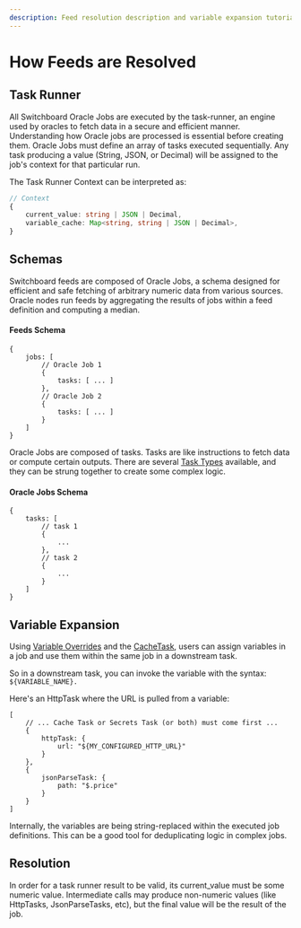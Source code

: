 ```yaml
---
description: Feed resolution description and variable expansion tutorial.
---
```


# How Feeds are Resolved

## Task Runner

All Switchboard Oracle Jobs are executed by the task-runner, an engine used by oracles to fetch data in a secure and efficient manner. Understanding how Oracle jobs are processed is essential before creating them. Oracle Jobs must define an array of tasks executed sequentially. Any task producing a value (String, JSON, or Decimal) will be assigned to the job's context for that particular run.

The Task Runner Context can be interpreted as:

```typescript
// Context 
{
    current_value: string | JSON | Decimal,
    variable_cache: Map<string, string | JSON | Decimal>,
}
```

## Schemas&#x20;

Switchboard feeds are composed of Oracle Jobs, a schema designed for efficient and safe fetching of arbitrary numeric data from various sources. Oracle nodes run feeds by aggregating the results of jobs within a feed definition and computing a median.&#x20;

#### **Feeds Schema**

```
{
    jobs: [
        // Oracle Job 1
        {
            tasks: [ ... ]
        },
        // Oracle Job 2
        {
            tasks: [ ... ]
        }
    ]
}
```

Oracle Jobs are composed of tasks. Tasks are like instructions to fetch data or compute certain outputs. There are several [Task Types](https://protos.docs.switchboard.xyz/protos/Task) available, and they can be strung together to create some complex logic. &#x20;

#### Oracle Jobs Schema

```
{
    tasks: [
        // task 1
        {
            ...
        },
        // task 2
        {
            ...
        }
    ]
}
```

## Variable Expansion

Using [Variable Overrides](data-feed-variable-overrides.md) and the [CacheTask](variables-with-cachetask.md), users can assign variables in a job and use them within the same job in a downstream task.&#x20;

So in a downstream task, you can invoke the variable with the syntax: `${VARIABLE_NAME}.`

Here's an HttpTask where the URL is pulled from a variable:

```
[
    // ... Cache Task or Secrets Task (or both) must come first ...
    {
        httpTask: {
            url: "${MY_CONFIGURED_HTTP_URL}"
        }
    },
    {
        jsonParseTask: {
            path: "$.price"
        }
    }
]
```

Internally, the variables are being string-replaced within the executed job definitions. This can be a good tool for deduplicating logic in complex jobs.&#x20;

## Resolution

In order for a task runner result to be valid, its current\_value must be some numeric value. Intermediate calls may produce non-numeric values (like HttpTasks, JsonParseTasks, etc), but the final value will be the result of the job.&#x20;
